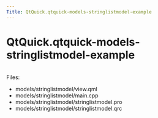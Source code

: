 ```yaml
---
Title: QtQuick.qtquick-models-stringlistmodel-example
---
```


# QtQuick.qtquick-models-stringlistmodel-example

<span class="subtitle"></span>
<!-- $$$models/stringlistmodel-description -->
<p class="centerAlign"><img src="https://developer.ubuntu.com/static/devportal_uploaded/de222a69-3a3a-41a3-9098-c7f99ba77a9e-../qtquick-models-stringlistmodel-example/images/qml-stringlistmodel-example.png" alt="" /></p><p>Files:</p>
<ul>
<li>models/stringlistmodel/view.qml</li>
<li>models/stringlistmodel/main.cpp</li>
<li>models/stringlistmodel/stringlistmodel.pro</li>
<li>models/stringlistmodel/stringlistmodel.qrc</li>
</ul>
<!-- @@@models/stringlistmodel -->
